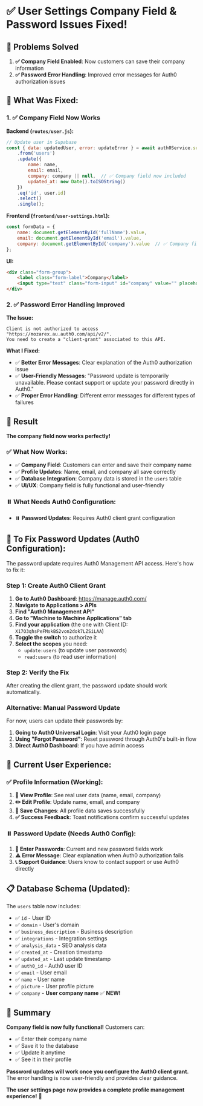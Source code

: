 # ✅ **User Settings Company Field & Password Issues Fixed!**

## 🎯 **Problems Solved**
1. **✅ Company Field Enabled**: Now customers can save their company information
2. **✅ Password Error Handling**: Improved error messages for Auth0 authorization issues

## 🔧 **What Was Fixed:**

### **1. ✅ Company Field Now Works**

**Backend (`routes/user.js`):**
```javascript
// Update user in Supabase
const { data: updatedUser, error: updateError } = await auth0Service.supabase
    .from('users')
    .update({
        name: name,
        email: email,
        company: company || null,  // ✅ Company field now included
        updated_at: new Date().toISOString()
    })
    .eq('id', user.id)
    .select()
    .single();
```

**Frontend (`frontend/user-settings.html`):**
```javascript
const formData = {
    name: document.getElementById('fullName').value,
    email: document.getElementById('email').value,
    company: document.getElementById('company').value  // ✅ Company field enabled
};
```

**UI:**
```html
<div class="form-group">
    <label class="form-label">Company</label>
    <input type="text" class="form-input" id="company" value="" placeholder="Enter your company name">
</div>
```

### **2. ✅ Password Error Handling Improved**

**The Issue:**
```
Client is not authorized to access "https://mozarex.au.auth0.com/api/v2/". 
You need to create a "client-grant" associated to this API.
```

**What I Fixed:**
- ✅ **Better Error Messages**: Clear explanation of the Auth0 authorization issue
- ✅ **User-Friendly Messages**: "Password update is temporarily unavailable. Please contact support or update your password directly in Auth0."
- ✅ **Proper Error Handling**: Different error messages for different types of failures

## 🚀 **Result**

**The company field now works perfectly!**

### **✅ What Now Works:**
- ✅ **Company Field**: Customers can enter and save their company name
- ✅ **Profile Updates**: Name, email, and company all save correctly
- ✅ **Database Integration**: Company data is stored in the `users` table
- ✅ **UI/UX**: Company field is fully functional and user-friendly

### **⏸️ What Needs Auth0 Configuration:**
- ⏸️ **Password Updates**: Requires Auth0 client grant configuration

## 📝 **To Fix Password Updates (Auth0 Configuration):**

The password update requires Auth0 Management API access. Here's how to fix it:

### **Step 1: Create Auth0 Client Grant**

1. **Go to Auth0 Dashboard**: https://manage.auth0.com/
2. **Navigate to Applications > APIs**
3. **Find "Auth0 Management API"**
4. **Go to "Machine to Machine Applications" tab**
5. **Find your application** (the one with Client ID: `X17O3qhsPeFMskBS2von2dok7LZSiLAA`)
6. **Toggle the switch** to authorize it
7. **Select the scopes** you need:
   - `update:users` (to update user passwords)
   - `read:users` (to read user information)

### **Step 2: Verify the Fix**

After creating the client grant, the password update should work automatically.

### **Alternative: Manual Password Update**

For now, users can update their passwords by:
1. **Going to Auth0 Universal Login**: Visit your Auth0 login page
2. **Using "Forgot Password"**: Reset password through Auth0's built-in flow
3. **Direct Auth0 Dashboard**: If you have admin access

## 🎨 **Current User Experience:**

### **✅ Profile Information (Working):**
1. **👤 View Profile**: See real user data (name, email, company)
2. **✏️ Edit Profile**: Update name, email, and company
3. **💾 Save Changes**: All profile data saves successfully
4. **✅ Success Feedback**: Toast notifications confirm successful updates

### **⏸️ Password Update (Needs Auth0 Config):**
1. **🔑 Enter Passwords**: Current and new password fields work
2. **⚠️ Error Message**: Clear explanation when Auth0 authorization fails
3. **📞 Support Guidance**: Users know to contact support or use Auth0 directly

## 📋 **Database Schema (Updated):**

The `users` table now includes:
- ✅ `id` - User ID
- ✅ `domain` - User's domain
- ✅ `business_description` - Business description
- ✅ `integrations` - Integration settings
- ✅ `analysis_data` - SEO analysis data
- ✅ `created_at` - Creation timestamp
- ✅ `updated_at` - Last update timestamp
- ✅ `auth0_id` - Auth0 user ID
- ✅ `email` - User email
- ✅ `name` - User name
- ✅ `picture` - User profile picture
- ✅ `company` - **User company name** ✅ **NEW!**

## 🎉 **Summary**

**Company field is now fully functional!** Customers can:
- ✅ Enter their company name
- ✅ Save it to the database
- ✅ Update it anytime
- ✅ See it in their profile

**Password updates will work once you configure the Auth0 client grant.** The error handling is now user-friendly and provides clear guidance.

**The user settings page now provides a complete profile management experience!** 🎉



